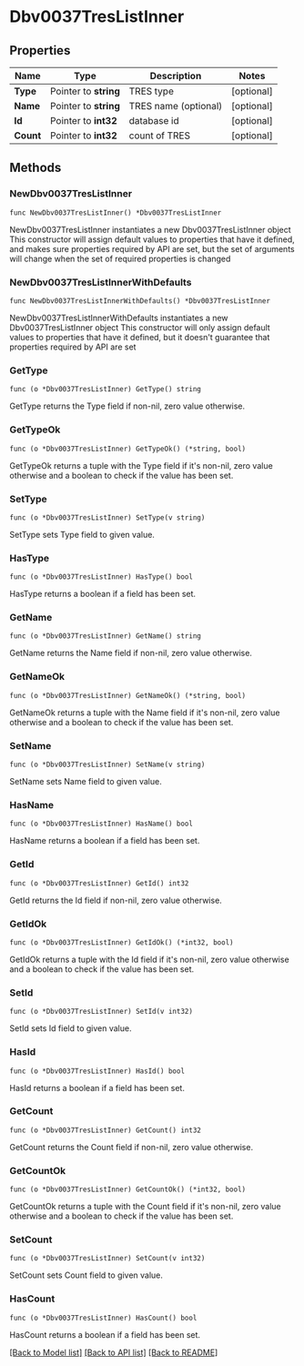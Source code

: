 # Dbv0037TresListInner

## Properties

Name | Type | Description | Notes
------------ | ------------- | ------------- | -------------
**Type** | Pointer to **string** | TRES type | [optional] 
**Name** | Pointer to **string** | TRES name (optional) | [optional] 
**Id** | Pointer to **int32** | database id | [optional] 
**Count** | Pointer to **int32** | count of TRES | [optional] 

## Methods

### NewDbv0037TresListInner

`func NewDbv0037TresListInner() *Dbv0037TresListInner`

NewDbv0037TresListInner instantiates a new Dbv0037TresListInner object
This constructor will assign default values to properties that have it defined,
and makes sure properties required by API are set, but the set of arguments
will change when the set of required properties is changed

### NewDbv0037TresListInnerWithDefaults

`func NewDbv0037TresListInnerWithDefaults() *Dbv0037TresListInner`

NewDbv0037TresListInnerWithDefaults instantiates a new Dbv0037TresListInner object
This constructor will only assign default values to properties that have it defined,
but it doesn't guarantee that properties required by API are set

### GetType

`func (o *Dbv0037TresListInner) GetType() string`

GetType returns the Type field if non-nil, zero value otherwise.

### GetTypeOk

`func (o *Dbv0037TresListInner) GetTypeOk() (*string, bool)`

GetTypeOk returns a tuple with the Type field if it's non-nil, zero value otherwise
and a boolean to check if the value has been set.

### SetType

`func (o *Dbv0037TresListInner) SetType(v string)`

SetType sets Type field to given value.

### HasType

`func (o *Dbv0037TresListInner) HasType() bool`

HasType returns a boolean if a field has been set.

### GetName

`func (o *Dbv0037TresListInner) GetName() string`

GetName returns the Name field if non-nil, zero value otherwise.

### GetNameOk

`func (o *Dbv0037TresListInner) GetNameOk() (*string, bool)`

GetNameOk returns a tuple with the Name field if it's non-nil, zero value otherwise
and a boolean to check if the value has been set.

### SetName

`func (o *Dbv0037TresListInner) SetName(v string)`

SetName sets Name field to given value.

### HasName

`func (o *Dbv0037TresListInner) HasName() bool`

HasName returns a boolean if a field has been set.

### GetId

`func (o *Dbv0037TresListInner) GetId() int32`

GetId returns the Id field if non-nil, zero value otherwise.

### GetIdOk

`func (o *Dbv0037TresListInner) GetIdOk() (*int32, bool)`

GetIdOk returns a tuple with the Id field if it's non-nil, zero value otherwise
and a boolean to check if the value has been set.

### SetId

`func (o *Dbv0037TresListInner) SetId(v int32)`

SetId sets Id field to given value.

### HasId

`func (o *Dbv0037TresListInner) HasId() bool`

HasId returns a boolean if a field has been set.

### GetCount

`func (o *Dbv0037TresListInner) GetCount() int32`

GetCount returns the Count field if non-nil, zero value otherwise.

### GetCountOk

`func (o *Dbv0037TresListInner) GetCountOk() (*int32, bool)`

GetCountOk returns a tuple with the Count field if it's non-nil, zero value otherwise
and a boolean to check if the value has been set.

### SetCount

`func (o *Dbv0037TresListInner) SetCount(v int32)`

SetCount sets Count field to given value.

### HasCount

`func (o *Dbv0037TresListInner) HasCount() bool`

HasCount returns a boolean if a field has been set.


[[Back to Model list]](../README.md#documentation-for-models) [[Back to API list]](../README.md#documentation-for-api-endpoints) [[Back to README]](../README.md)


